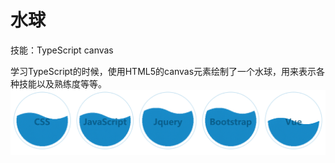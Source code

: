 # 水球

技能：TypeScript canvas

学习TypeScript的时候，使用HTML5的canvas元素绘制了一个水球，用来表示各种技能以及熟练度等等。
![效果预览](https://github.com/caoxuqiang/WaterBubble/raw/master/waterbubble.png)
